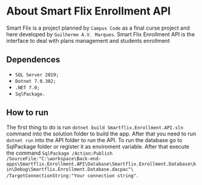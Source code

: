 # About Smart Flix Enrollment API

Smart Flix is a project planned by `Campus Code` as a final curse project and here developed by `Guilherme A.V. Marques`. Smart Flix Enrollment API 
is the interface to deal with plans management and students enrollment

## Dependences

* `SQL Server 2019;`
* `Dotnet 7.0.302;`
* `.NET 7.0;`
* `SqlPackage.`


## How to run

The first thing to do is run `dotnet build Smartflix.Enrollment.API.sln` command into the solution folder to build the app. After that you need to run `dotnet run`
into the API folder to run the API.
To run the database go to SqlPackage folder or register it as enviroment variable. After that execute the command 
`SqlPackage /Action:Publish /SourceFile:"C:\workspace\Back-end-apps\Smartflix.Enrollment.API\Database\Smartflix.Enrollment.Database\bin\Debug\Smartflix.Enrollment.Database.dacpac"\`
`/TargetConnectionString:"Your connection string"`.